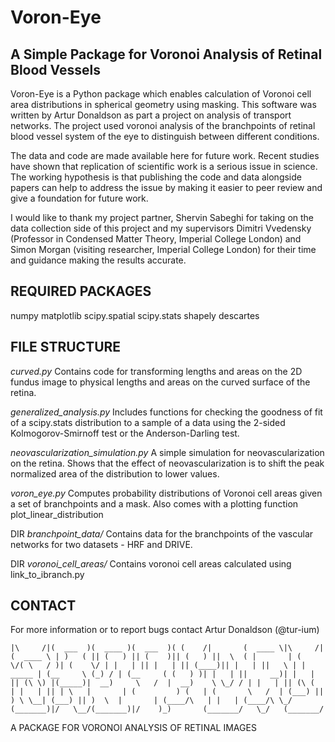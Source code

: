 
# Voron-Eye 
## A Simple Package for Voronoi Analysis of Retinal Blood Vessels

Voron-Eye is a Python package which enables calculation of Voronoi cell area distributions in spherical geometry using masking. This software was written by Artur Donaldson as part a project on analysis of transport networks. The project used voronoi analysis of the branchpoints of retinal blood vessel system of the eye to distinguish between different conditions.

The data and code are made available here for future work. Recent studies have shown that replication of scientific work is a serious issue in science. The working hypothesis is that publishing the code and data alongside papers can help to address the issue by making it easier to peer review and give a foundation for future work.

I would like to thank my project partner, Shervin Sabeghi for taking on the data collection side of this project and my supervisors Dimitri Vvedensky (Professor in Condensed Matter Theory, Imperial College London) and Simon Morgan (visiting researcher, Imperial College London) for their time and guidance making the results accurate.
 
REQUIRED PACKAGES
-----------------
numpy
matplotlib
scipy.spatial
scipy.stats
shapely
descartes

FILE STRUCTURE
----------
*curved.py*
Contains code for transforming lengths and areas on the 2D fundus image to physical lengths and areas on the curved surface of the retina.

*generalized_analysis.py*
Includes functions for checking the goodness of fit of a scipy.stats distribution to a sample of a data using the 2-sided Kolmogorov-Smirnoff test or the Anderson-Darling test.

*neovascularization_simulation.py*
A simple simulation for neovascularization on the retina. Shows that the effect of neovascularization is to shift the peak normalized area of the distribution to lower values.

*voron_eye.py*
Computes probability distributions of Voronoi cell areas given a set of branchpoints and a mask. Also comes with a plotting function plot_linear_distribution

DIR *branchpoint_data/*
Contains data for the branchpoints of the vascular networks for two datasets - HRF and DRIVE.

DIR *voronoi_cell_areas/*
Contains voronoi cell areas calculated using link_to_ibranch.py

CONTACT
-------
For more information or to report bugs contact Artur Donaldson (@tur-ium)

``
|\     /|(  ___  )(  ____ )(  ___  )( (    /|       (  ____ \|\     /|(  ____ \
| )   ( || (   ) || (    )|| (   ) ||  \  ( |       | (    \/( \   / )| (    \/
| |   | || |   | || (____)|| |   | ||   \ | | _____ | (__     \ (_) / | (__    
( (   ) )| |   | ||     __)| |   | || (\ \) |(_____)|  __)     \   /  |  __)   
 \ \_/ / | |   | || (\ (   | |   | || | \   |       | (         ) (   | (      
  \   /  | (___) || ) \ \__| (___) || )  \  |       | (____/\   | |   | (____/\
   \_/   (_______)|/   \__/(_______)|/    )_)       (_______/   \_/   (_______/
``

A PACKAGE FOR VORONOI ANALYSIS OF RETINAL IMAGES
